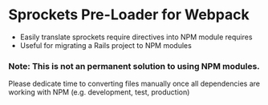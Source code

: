 # Sprockets Pre-Loader for Webpack

- Easily translate sprockets require directives into NPM module requires
- Useful for migrating a Rails project to NPM modules

### Note: This is not an permanent solution to using NPM modules.

Please dedicate time to converting files manually once all dependencies are working with NPM
(e.g. development, test, production)
